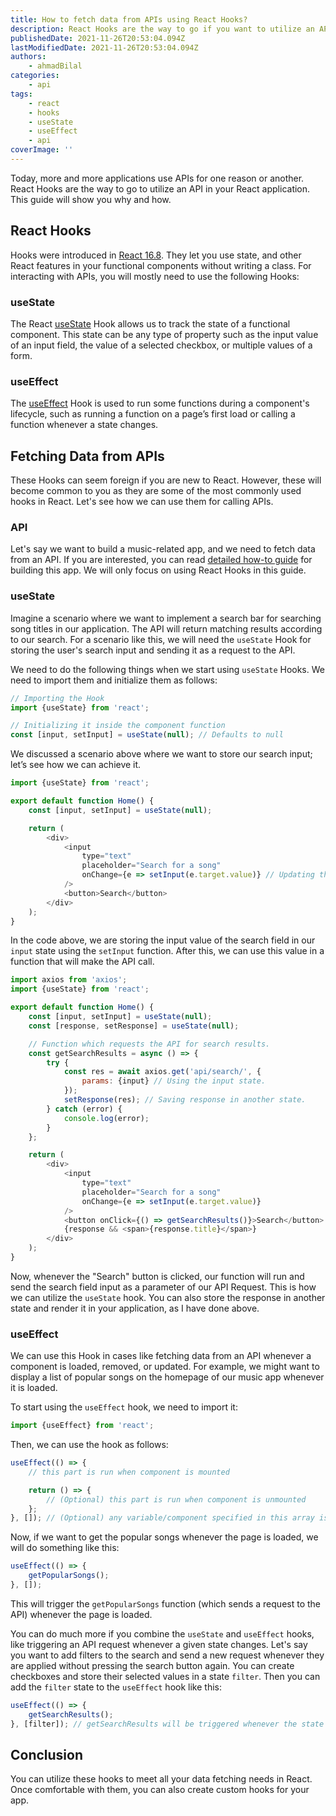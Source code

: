 ```yaml
---
title: How to fetch data from APIs using React Hooks?
description: React Hooks are the way to go if you want to utilize an API in your React application.
publishedDate: 2021-11-26T20:53:04.094Z
lastModifiedDate: 2021-11-26T20:53:04.094Z
authors:
    - ahmadBilal
categories:
    - api
tags:
    - react
    - hooks
    - useState
    - useEffect
    - api
coverImage: ''
---
```


<Lead>
	Today, more and more applications use APIs for one reason or another. React
	Hooks are the way to go to utilize an API in your React application. This
	guide will show you why and how.
</Lead>

## React Hooks

Hooks were introduced in [React 16.8](https://github.com/facebook/react/blob/main/CHANGELOG.md#1680-february-6-2019). They let you use state, and other React features in your functional components without writing a class. For interacting with APIs, you will mostly need to use the following Hooks:

### useState

The React [useState](https://reactjs.org/docs/hooks-reference.html#usestate) Hook allows us to track the state of a functional component. This state can be any type of property such as the input value of an input field, the value of a selected checkbox, or multiple values of a form.

### useEffect

The [useEffect](https://reactjs.org/docs/hooks-reference.html#useeffect) Hook is used to run some functions during a component's lifecycle, such as running a function on a page’s first load or calling a function whenever a state changes.

## Fetching Data from APIs

These Hooks can seem foreign if you are new to React. However, these will become common to you as they are some of the most commonly used hooks in React. Let's see how we can use them for calling APIs.

### API

Let's say we want to build a music-related app, and we need to fetch data from an API. If you are interested, you can read [detailed how-to guide](https://rapidapi.com/guides/build-music-app) for building this app. We will only focus on using React Hooks in this guide.

### useState

Imagine a scenario where we want to implement a search bar for searching song titles in our application. The API will return matching results according to our search. For a scenario like this, we will need the `useState` Hook for storing the user's search input and sending it as a request to the API.

We need to do the following things when we start using `useState` Hooks. We need to import them and initialize them as follows:

```js
// Importing the Hook
import {useState} from 'react';

// Initializing it inside the component function
const [input, setInput] = useState(null); // Defaults to null
```

We discussed a scenario above where we want to store our search input; let’s see how we can achieve it.

```js
import {useState} from 'react';

export default function Home() {
	const [input, setInput] = useState(null);

	return (
		<div>
			<input
				type="text"
				placeholder="Search for a song"
				onChange={e => setInput(e.target.value)} // Updating the state with input field value.
			/>
			<button>Search</button>
		</div>
	);
}
```

In the code above, we are storing the input value of the search field in our `input` state using the `setInput` function. After this, we can use this value in a function that will make the API call.

```js
import axios from 'axios';
import {useState} from 'react';

export default function Home() {
	const [input, setInput] = useState(null);
	const [response, setResponse] = useState(null);

	// Function which requests the API for search results.
	const getSearchResults = async () => {
		try {
			const res = await axios.get('api/search/', {
				params: {input} // Using the input state.
			});
			setResponse(res); // Saving response in another state.
		} catch (error) {
			console.log(error);
		}
	};

	return (
		<div>
			<input
				type="text"
				placeholder="Search for a song"
				onChange={e => setInput(e.target.value)}
			/>
			<button onClick={() => getSearchResults()}>Search</button>
			{response && <span>{response.title}</span>}
		</div>
	);
}
```

Now, whenever the "Search" button is clicked, our function will run and send the search field input as a parameter of our API Request. This is how we can utilize the `useState` hook. You can also store the response in another state and render it in your application, as I have done above.

### useEffect

We can use this Hook in cases like fetching data from an API whenever a component is loaded, removed, or updated. For example, we might want to display a list of popular songs on the homepage of our music app whenever it is loaded.

To start using the `useEffect` hook, we need to import it:

```js
import {useEffect} from 'react';
```

Then, we can use the hook as follows:

```js
useEffect(() => {
	// this part is run when component is mounted

	return () => {
		// (Optional) this part is run when component is unmounted
	};
}, []); // (Optional) any variable/component specified in this array is monitored. If it changes, the logic in the mounted part will be executed
```

Now, if we want to get the popular songs whenever the page is loaded, we will do something like this:

```js
useEffect(() => {
	getPopularSongs();
}, []);
```

This will trigger the `getPopularSongs` function (which sends a request to the API) whenever the page is loaded.

You can do much more if you combine the `useState` and `useEffect` hooks, like triggering an API request whenever a given state changes. Let's say you want to add filters to the search and send a new request whenever they are applied without pressing the search button again. You can create checkboxes and store their selected values in a state `filter`. Then you can add the `filter` state to the `useEffect` hook like this:

```js
useEffect(() => {
	getSearchResults();
}, [filter]); // getSearchResults will be triggered whenever the state "filter" changes.
```

## Conclusion

You can utilize these hooks to meet all your data fetching needs in React. Once comfortable with them, you can also create custom hooks for your app.
